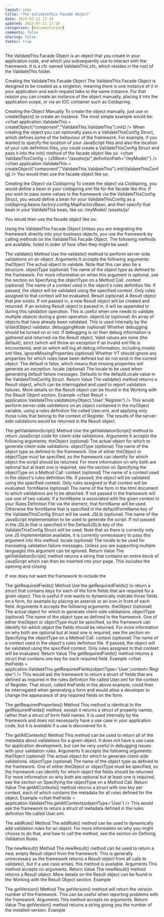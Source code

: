 ```yaml
---
layout: page
title: "The ValidateThis Facade Object"
date: 2015-07-21 17:18
updated: 2015-07-21 17:18
categories: [Documentation]
comments: false
sharing: false
footer: true
---
```

The ValidateThis Facade Object is an object that you create in your application code, and which you subsequently use to interact with the framework. It is a cfc named ValidateThis.cfc, which resides in the root of the ValidateThis folder.

Creating the ValidateThis Facade Object
The ValidateThis Facade Object is designed to be created as a singleton, meaning there is one instance of it in your application and each request talks to the same instance. For that reason you can create an instance of the object manually, placing it into the application scope, or via an IOC container such as Coldspring.

Creating the Object Manually
To create the object manually, just use <cfobject> or createObject() to create an instance. The most simple example would be:
<cfset application.ValidateThis = createObject("component","ValidateThis.ValidateThis").init() />
When creating the object you can optionally pass in a ValidateThisConfig Struct, which defines some of the behaviour of the framework. For example, if you wanted to specify the location of your JavaScript files and also the location of your rule definition files, you could create a ValidateThisConfig Struct and pass it into the init() method of the facade object like so:
<cfset ValidateThisConfig = {JSRoot="/assets/js/",definitionPath="/myModel/"} />
<cfset application.ValidateThis = createObject("component","ValidateThis.ValidateThis").init(ValidateThisConfig) />
You would then use the facade object like so:
<cfset Result = application.ValidateThis.validate(myObject) />

Creating the Object via Coldspring
To create the object via Coldspring, you would define a bean in your coldspring.xml file for the facade like this:
<bean id="ValidateThis" class="ValidateThis.ValidateThis" />
If you wish to pass some values to the framework via the ValidateThisConfig Struct, you would define a bean for your ValidateThisConfig as a coldspring.beans.factory.config.MapFactoryBean, and then specify that bean in your ValidateThis bean, like so:
<bean id="ValidateThisConfig" class="coldspring.beans.factory.config.MapFactoryBean">
	<property name="sourceMap">
		<map>
			<entry key="definitionPath"><value>/myModel/</value></entry>
			<entry key="JSRoot"><value>/assets/js/</value></entry>
		</map>
	</property>
</bean>

<bean id="ValidateThis" class="ValidateThis.ValidateThis">
	<constructor-arg name="ValidateThisConfig"><ref bean="ValidateThisConfig" /></constructor-arg>
</bean>
You would then use the facade object like so:
<cfset Result = application.beanFactory.getBean("ValidateThis").validate(myObject) />

Using the ValidateThis Facade Object
Unless you are integrating the framework directly into your business objects, you use the framework by calling methods on the ValidateThis Facade Object. The following methods are available, listed in order of how often they might be used:

The validate() Method
Use the validate() method to perform server-side validations on an object.
Arguments
It accepts the following arguments:
theObject The actual object to validate. Note that this can also be a structure.
objectType (optional) The name of the object type as defined to the framework. For more information on when this argument is optional, see the section on Specifying the objectType on a Method Call.
context (optional) The name of a context used in the object's rules definition file.
If passed, the object will be validated using the specified context. Only rules assigned to that context will be evaluated.
Result (optional) A Result object that pre-exists.
If not passed in, a new Result object will be created and returned.
If an existing Result object is passed in, it will be appended to during this validation operation. This is useful when one needs to validate multiple objects during a given operation.
objectList (optional) An array of objects that have already been validated. This is used internally by the isValidObject validator.
debuggingMode (optional) Whether debugging should be turned on or not.
If debugging is on then debug information is gathered and returned via the Result object.
Valid values are none (the default), strict (which will throw an exception if an invalid xml file is encountered, and on which will log all debug information, including invalid xml files.
ignoreMissingProperties (optional) Whether VT should ignore any properties for which rules have been defined but do not exist in the current object. The default is false, which means that missing properties will generate an exception.
locale (optional) The locale to be used when generating default failure messages. Defaults to the defaultLocale value in the ValidateThisConfig Struct.
Return Value
The validate() method returns a Result object, which can be interrogated and used to report validation failures. More details on the Result object can be found in the Working with the Result Object section.
Example
<cfset Result = application.ValidateThis.validate(myObject,'User','Register') />
This would perform server-side validations on an object contained in the myObject variable, using a rules definition file called User.xml, and applying only those rules that belong to the context of Register. The results of the server-side validations would be returned in the Result object.

The getValidationScript() Method
Use the getValidationScript() method to return JavaScript code for client-side validations.
Arguments
It accepts the following arguments:
theObject (optional) The actual object for which to generate client-side validations.
objectType (optional) The name of the object type as defined to the framework.
One of either theObject or objectType must be specified, so the framework can identify for which object the script should be returned.
For more information on why both are optional but at least one is required, see the section on Specifying the objectType on a Method Call.
context (optional) The name of a context used in the object's rules definition file.
If passed, the object will be validated using the specified context. Only rules assigned to that context will be evaluated.
formName (optional) The name of the form in the html document to which validations are to be attached.
If not passed in the framework will use one of two values:
If a formName is associated with the given context in your Rules Definition File via the <contexts> element, that formName will be used.
Otherwise the formName that is specified in the defaultFormName key of the ValidateThisConfig Struct will be used.
JSLib (optional) The name of the JavaScript implementation to be used to generate the script.
If not passed in the JSLib that is specified in the DefaultJSLib key of the ValidateThisConfig Struct will be used.
Note that as there is currently only one JS implementation available, it is currently unnecessary to pass this argument into this method.
locale (optional) The locale to be used for translating validation failure messages.
Unless you are supporting multiple languages this argument can be ignored.
Return Value
The getValidationScript() method returns a string that contains an entire block of JavaScript which can then be inserted into your page. This includes the opening and closing <script> tags.
Example
<cfset theScript = application.ValidateThis.getValidationScript(objectType='User',context='Register') />
<cfhtmlhead text="#theScript#" />
This would ask the framework to generate the JavaScript required to perform the client-side validations defined in the rules definition file called User.xml for the context of Register. That script is then being loaded into the document via the <cfhtmlhead> tag.

The getInitializationScript() Method
Use the getInitializationScript() method to return JavaScript code to set up client-side validations. This method is an optional, helper method. You can easily do the setup yourself, and there are times when one might prefer to do some of the setup manually.
Arguments
It accepts the following arguments:
JSLib (optional) The name of the JavaScript implementation to be used to generate the script.
If not passed in the JSLib that is specified in the DefaultJSLib key of the ValidateThisConfig Struct will be used.
Note that as there is currently only one JS implementation available, it is currently unnecessary to pass this argument into this method.
JSIncludes (optional) A boolean indicating whether to return the JS statements that include the libraries required by the framework.
This exists to allow a developer to generate the setup script, but still manually add their own <script> tags for the libraries. This can be helpful when one is already including some of the libraries (e.g., jQuery) in their document.
locale (optional) The locale to be used for translating validation failure messages.
Unless you are supporting multiple languages this argument can be ignored.
Return Value
The getInitializationScript() method returns a string that contains an entire block of JavaScript which can then be inserted into your page. This includes the opening and closing <script> tags.
Examples
<cfset theScript = application.ValidateThis.getInitializationScript() />
<cfhtmlhead text="#theScript#" />
This would ask the framework to generate the JavaScript required to setup the client-side validations. That script is then being loaded into the document via the <cfhtmlhead> tag.
The above example would generate the following JS:
<script src="/js/jquery-1.3.2.min.js" type="text/javascript"></script>
<script src="/js/jquery.field.min.js" type="text/javascript"></script>
<script src="/js/jquery.validate.pack.js" type="text/javascript"></script>

<script type="text/javascript">
	$(document).ready(function() {
		jQuery.validator.addMethod("regex", function(value, element, param) {
			var re = param;
			return this.optional(element) || re.test(value);
		}, jQuery.format("The value entered does not match the specified pattern ({0})"));
	});
</script>

If one does not want the framework to include the <script> tags, one would call it like this:
<cfset theScript = application.ValidateThis.getInitializationScript(JSIncludes=false) />
That would generate the following JS:
<script type="text/javascript">
	$(document).ready(function() {
		jQuery.validator.addMethod("regex", function(value, element, param) {
			var re = param;
			return this.optional(element) || re.test(value);
		}, jQuery.format("The value entered does not match the specified pattern ({0})"));
	});
</script>

The getRequiredFields() Method
Use the getRequiredFields() to return a struct that contains keys for each of the form fields that are required for a given object. This is useful if one wants to dynamically indicate those fields on a form, for example by placing an asterisk or an icon in front of each field.
Arguments
It accepts the following arguments:
theObject (optional) The actual object for which to generate client-side validations.
objectType (optional) The name of the object type as defined to the framework.
One of either theObject or objectType must be specified, so the framework can identify for which object the fields should be returned.
For more information on why both are optional but at least one is required, see the section on Specifying the objectType on a Method Call.
context (optional) The name of a context used in the object's rules definition file.
If passed, the object will be validated using the specified context. Only rules assigned to that context will be evaluated.
Return Value
The getRequiredFields() method returns a struct that contains one key for each required field.
Example
<cfset theFields = application.ValidateThis.getRequiredFields(objectType='User',context='Register') />
This would ask the framework to return a struct of fields that are defined as required in the rules definition file called User.xml for the context of Register. That struct, called theFields in the above example, could then be interrogated when generating a form and would allow a developer to change the appearance of any required fields on the form.

The getRequiredProperties() Method
This method is identical to the getRequiredFields() method, except it returns a struct of property names, rather than a struct of form field names. It is used internally by the framework and does not necessarily have a use case in your application code, but it is available if a use is discovered for it.

The getAllContexts() Method
This method can be used to return all of the metadata about validations for a given object. It does not have a use case for application development, but can be very useful in debugging issues with your validation rules.
Arguments
It accepts the following arguments:
theObject (optional) The actual object for which to generate client-side validations.
objectType (optional) The name of the object type as defined to the framework.
One of either theObject or objectType must be specified, so the framework can identify for which object the fields should be returned.
For more information on why both are optional but at least one is required, see the section on Specifying the objectType on a Method Call.
Return Value
The getAllContexts() method returns a struct with one key per context, each of which contains the metadata for all rules defined for the object.
Example
<cfset theFields = application.ValidateThis.getAllContexts(objectType='User') />
This would ask the framework to return a struct of metadata defined in the rules definition file called User.xml.

The addRule() Method
The addRule() method can be used to dynamically add validation rules for an object. For more information on why you might choose to do that, and how to call the method, see the section on Defining Validation Rules.

The newResult() Method
The newResult() method can be used to return a new, empty Result object from the framework. This is generally unnecessary as the framework returns a Result object from all calls to validate(), but if a use case arises, this method is available.
Arguments
This method accepts no arguments.
Return Value
The newResult() method returns a Result object. More details on the Result object can be found in the Working with the Result Object section.
Example
<cfset Result = application.ValidateThis.newResult() />

The getVersion() Method
The getVersion() method will return the version number of the framework. This can be useful when reporting problems with the framework.
Arguments
This method accepts no arguments.
Return Value
The getVersion() method returns a string giving you the number of the installed version.
Example
<cfdump var="#application.ValidateThis.getVersion()#" />
